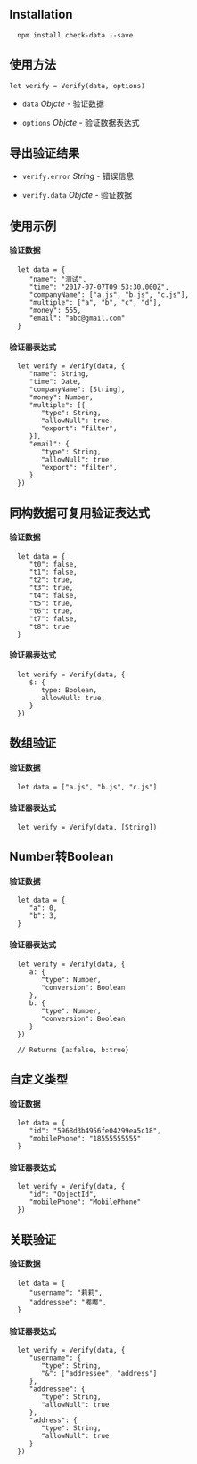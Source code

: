 ## Installation

      npm install check-data --save


## 使用方法

    let verify = Verify(data, options)

*  `data` *Objcte* - 验证数据

*  `options` *Objcte* - 验证数据表达式

## 导出验证结果

*  `verify.error` *String* - 错误信息

*  `verify.data` *Objcte* - 验证数据


## 使用示例

#### 验证数据

      let data = {
         "name": "测试",
         "time": "2017-07-07T09:53:30.000Z",
         "companyName": ["a.js", "b.js", "c.js"],
         "multiple": ["a", "b", "c", "d"],
         "money": 555,
         "email": "abc@gmail.com"
      }

#### 验证器表达式

      let verify = Verify(data, {
         "name": String,
         "time": Date,
         "companyName": [String],
         "money": Number,
         "multiple": [{
            "type": String,
            "allowNull": true,
            "export": "filter",
         }],
         "email": {
            "type": String,
            "allowNull": true,
            "export": "filter",
         }
      })


## 同构数据可复用验证表达式

#### 验证数据

      let data = {
         "t0": false,
         "t1": false,
         "t2": true,
         "t3": true,
         "t4": false,
         "t5": true,
         "t6": true,
         "t7": false,
         "t8": true
      }

#### 验证器表达式

      let verify = Verify(data, {
         $: {
            type: Boolean,
            allowNull: true,
         }
      })


## 数组验证

#### 验证数据

      let data = ["a.js", "b.js", "c.js"]

#### 验证器表达式

      let verify = Verify(data, [String])


## Number转Boolean

#### 验证数据

      let data = {
         "a": 0,
         "b": 3,
      }

#### 验证器表达式

      let verify = Verify(data, {
         a: {
            "type": Number,
            "conversion": Boolean
         },
         b: {
            "type": Number,
            "conversion": Boolean
         }
      })

      // Returns {a:false, b:true}


## 自定义类型

#### 验证数据

      let data = {
         "id": "5968d3b4956fe04299ea5c18",
         "mobilePhone": "18555555555"
      }

#### 验证器表达式

      let verify = Verify(data, {
         "id": "ObjectId",
         "mobilePhone": "MobilePhone"
      })


## 关联验证

#### 验证数据

      let data = {
         "username": "莉莉",
         "addressee": "嘟嘟",
      }

#### 验证器表达式

      let verify = Verify(data, {
         "username": {
            "type": String,
            "&": ["addressee", "address"]
         },
         "addressee": {
            "type": String,
            "allowNull": true
         },
         "address": {
            "type": String,
            "allowNull": true
         }
      })